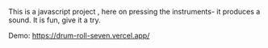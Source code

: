This is a javascript project , here on pressing the instruments- it produces a sound.
It is fun, give it a try.

Demo:
https://drum-roll-seven.vercel.app/
